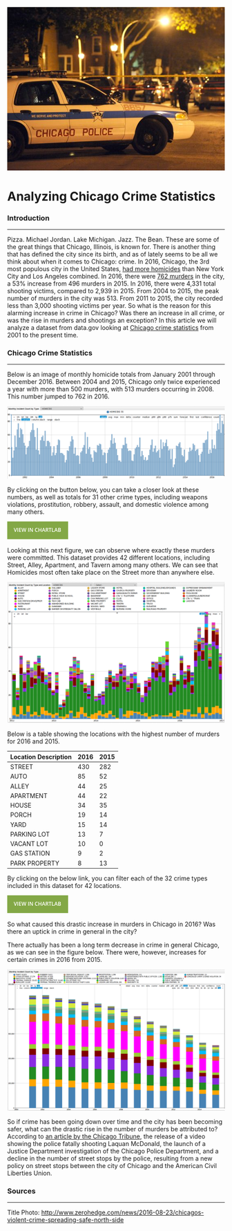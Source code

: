  <img src="Images/TitlePhoto.png" width="650" >

Analyzing Chicago Crime Statistics
==================================

### Introduction
----------------

Pizza. Michael Jordan. Lake Michigan. Jazz. The Bean. These are some of the great things that Chicago, Illinois, is known for. There is another thing that has defined the city since its birth, and 
as of lately seems to be all we think about when it comes to Chicago: crime. In 2016, Chicago, the 3rd most populous city in the United States, [had more homicides](http://www.foxnews.com/us/2017/01/01/1-chicagos-bloodiest-years-ends-with-762-homicides.html)
than New York City and Los Angeles combined. In 2016, there were [762 murders](http://edition.cnn.com/2017/01/02/us/chicago-murder-rate-2016-visual-guide/) in the city, a 53% increase from 496 murders in 2015. In 2016, there were 4,331 total shooting victims, compared to 2,939 in 2015.
From 2004 to 2015, the peak number of murders in the city was 513. From 2011 to 2015, the city recorded less than 3,000 shooting victims per year. So what is the reason for this alarming increase in
crime in Chicago? Was there an increase in all crime, or was the rise in murders and shootings an exception? In this article we will analyze a dataset from data.gov looking at 
[Chicago crime statistics](https://catalog.data.gov/dataset/crimes-2001-to-present-398a4) from 2001 to the present time.  

### Chicago Crime Statistics
----------------------------

Below is an image of monthly homicide totals from January 2001 through December 2016. Between 2004 and 2015, Chicago only twice experienced a year with more than 500 murders, with 513 murders occurring
in 2008. This number jumped to 762 in 2016.  

![Figure 1](Images/Figure1.png)
 
By clicking on the button below, you can take a closer look at these numbers, as well as totals for 31 other crime types, including weapons violations, prostitution, robbery, assault, and domestic 
violence among many others. 

[![](Images/button.png)](https://apps.axibase.com/chartlab/3f33d4ba)

Looking at this next figure, we can observe where exactly these murders were committed. This dataset provides 42 different locations, including Street, Alley, Apartment, and Tavern among many others.
We can see that Homicides most often take place on the Street more than anywhere else.

![Figure 2](Images/Figure2.png)

Below is a table showing the locations with the highest number of murders for 2016 and 2015.

| Location Description      | 2016| 2015|
|---------------------------|-----|-----| 
| STREET                    | 430 | 282 |
| AUTO                      | 85  | 52 |
| ALLEY                     | 44  | 25 |
| APARTMENT                 | 44  | 22 |
| HOUSE                     | 34  | 35 |
| PORCH                     | 19  | 14 |
| YARD                      | 15  | 14 |
| PARKING LOT               | 13  | 7 |
| VACANT LOT                | 10  | 0 |
| GAS STATION               | 9   | 2 |
| PARK PROPERTY             | 8   | 13|

By clicking on the below link, you can filter each of the 32 crime types included in this dataset for 42 locations. 

[![](Images/button.png)](https://apps.axibase.com/chartlab/3f33d4ba/2/)

So what caused this drastic increase in murders in Chicago in 2016? Was there an uptick in crime in general in the city?

There actually has been a long term decrease in crime in general Chicago, as we can see in the figure below. There were, however, increases for certain crimes in 2016 from 2015.
  

 
![Figure 3](Images/Figure3.png)

So if crime has been going down over time and the city has been becoming safer, what can the drastic rise in the number of murders be attributed to? According to [an article by the Chicago Tribune](http://www.chicagotribune.com/news/opinion/editorials/ct-chicago-crime-increase-causes-edit-0118-md-20170117-story.html),
the release of a video showing the police fatally shooting Laquan McDonald, the launch of a Justice Department investigation of the Chicago Police Department, and a decline in the number of street
stops by the police, resulting from a new policy on street stops between the city of Chicago and the American Civil Liberties Union.  























### Sources
-----------

Title Photo: http://www.zerohedge.com/news/2016-08-23/chicagos-violent-crime-spreading-safe-north-side